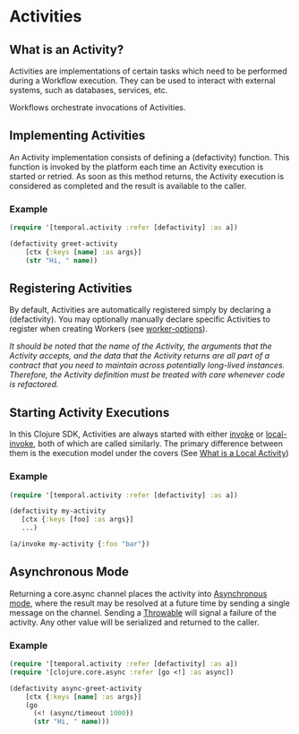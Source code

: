 # Activities

## What is an Activity?

Activities are implementations of certain tasks which need to be performed during a Workflow execution. They can be used to interact with external systems, such as databases, services, etc.

Workflows orchestrate invocations of Activities.

## Implementing Activities

An Activity implementation consists of defining a (defactivity) function. This function is invoked by the platform each time an Activity execution is started or retried. As soon as this method returns, the Activity execution is considered as completed and the result is available to the caller.

### Example

```clojure
(require '[temporal.activity :refer [defactivity] :as a])

(defactivity greet-activity
    [ctx {:keys [name] :as args}]
    (str "Hi, " name))
```

## Registering Activities

By default, Activities are automatically registered simply by declaring a (defactivity).  You may optionally manually declare specific Activities to register when creating Workers (see [worker-options](https://cljdoc.org/d/io.github.manetu/temporal-sdk/CURRENT/api/temporal.client.worker#worker-options)).

*It should be noted that the name of the Activity, the arguments that the Activity accepts, and the data that the Activity returns are all part of a contract that you need to maintain across potentially long-lived instances.  Therefore, the Activity definition must be treated with care whenever code is refactored.*

## Starting Activity Executions

In this Clojure SDK, Activities are always started with either [invoke](https://cljdoc.org/d/io.github.manetu/temporal-sdk/CURRENT/api/temporal.activity#invoke) or [local-invoke](https://cljdoc.org/d/io.github.manetu/temporal-sdk/CURRENT/api/temporal.activity#local-invoke), both of which are called similarly.  The primary difference between them is the execution model under the covers (See [What is a Local Activity](https://docs.temporal.io/concepts/what-is-a-local-activity/))

### Example

```clojure
(require '[temporal.activity :refer [defactivity] :as a])

(defactivity my-activity
   [ctx {:keys [foo] :as args}]
   ...)

(a/invoke my-activity {:foo "bar"})
```

## Asynchronous Mode

Returning a core.async channel places the activity into [Asynchronous mode](https://docs.temporal.io/java/activities/#asynchronous-activity-completion), where the result may be resolved at a future time by sending a single message on the channel. Sending a [Throwable](https://docs.oracle.com/javase/7/docs/api/java/lang/Throwable.html) will signal a failure of the activity. Any other value will be serialized and returned to the caller.

### Example

```clojure
(require '[temporal.activity :refer [defactivity] :as a])
(require '[clojure.core.async :refer [go <!] :as async])

(defactivity async-greet-activity
    [ctx {:keys [name] :as args}] 
    (go
      (<! (async/timeout 1000))
      (str "Hi, " name)))
```